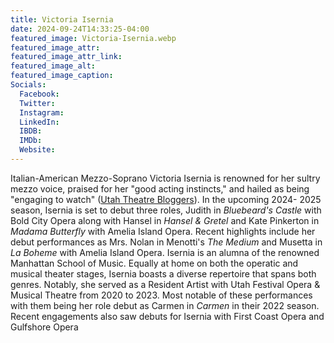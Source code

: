 ```yaml
---
title: Victoria Isernia
date: 2024-09-24T14:33:25-04:00
featured_image: Victoria-Isernia.webp
featured_image_attr: 
featured_image_attr_link: 
featured_image_alt: 
featured_image_caption: 
Socials:
  Facebook: 
  Twitter: 
  Instagram: 
  LinkedIn: 
  IBDB: 
  IMDb:
  Website: 
---
```

Italian-American Mezzo-Soprano Victoria Isernia is renowned for her sultry mezzo voice, praised for her "good acting instincts," and hailed as being "engaging to watch" ([Utah Theatre Bloggers](https://utahtheatrebloggers.com/865322/utah-festival-operas-carmen-sizzles-with-strong-performances)). In the upcoming 2024- 2025 season, Isernia is set to debut three roles, Judith in _Bluebeard's Castle_ with Bold City Opera along with Hansel in _Hansel & Gretel_ and Kate Pinkerton in _Madama Butterfly_ with Amelia Island Opera. Recent highlights include her debut performances as Mrs. Nolan in Menotti's _The Medium_ and Musetta in _La Boheme_ with Amelia Island Opera. Isernia is an alumna of the renowned Manhattan School of Music. Equally at home on both the operatic and musical theater stages, Isernia boasts a diverse repertoire that spans both genres. Notably, she served as a Resident Artist with Utah Festival Opera & Musical Theatre from 2020 to 2023. Most notable of these performances with them being her role debut as Carmen in _Carmen_ in their 2022 season. Recent engagements also saw debuts for Isernia with First Coast Opera and Gulfshore Opera